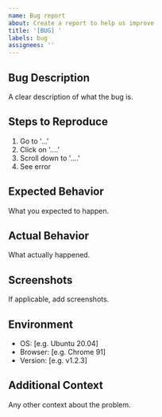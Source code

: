 ```yaml
---
name: Bug report
about: Create a report to help us improve
title: '[BUG] '
labels: bug
assignees: ''
---
```


## Bug Description
A clear description of what the bug is.

## Steps to Reproduce
1. Go to '...'
2. Click on '....'
3. Scroll down to '....'
4. See error

## Expected Behavior
What you expected to happen.

## Actual Behavior
What actually happened.

## Screenshots
If applicable, add screenshots.

## Environment
- OS: [e.g. Ubuntu 20.04]
- Browser: [e.g. Chrome 91]
- Version: [e.g. v1.2.3]

## Additional Context
Any other context about the problem.